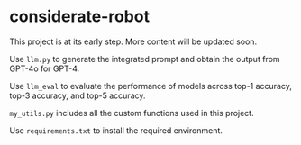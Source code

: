 # considerate-robot
This project is at its early step. More content will be updated soon.  


Use `llm.py` to generate the integrated prompt and obtain the output from GPT-4o for GPT-4.  

Use `llm_eval` to evaluate the performance of models across top-1 accuracy, top-3 accuracy, and top-5 accuracy.  


`my_utils.py` includes all the custom functions used in this project.


Use `requirements.txt` to install the required environment.


